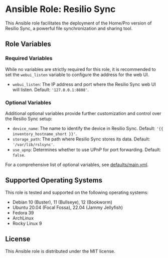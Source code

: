 # Ansible Role: Resilio Sync

This Ansible role facilitates the deployment of the Home/Pro version of Resilio Sync, a powerful file synchronization and sharing tool.

## Role Variables

### Required Variables
While no variables are strictly required for this role, it is recommended to set the `webui_listen` variable to configure the address for the web UI.

- `webui_listen`: The IP address and port where the Resilio Sync web UI will listen. Default: `'127.0.0.1:8888'`.

### Optional Variables
Additional optional variables provide further customization and control over the Resilio Sync setup:

- `device_name`: The name to identify the device in Resilio Sync. Default: `'{{ inventory_hostname_short }}'`.
- `storage_path`: The path where Resilio Sync stores its data. Default: `'/var/lib/rslsync'`.
- `use_upnp`: Determines whether to use UPnP for port forwarding. Default: `false`.

For a comprehensive list of optional variables, see [defaults/main.yml](defaults/main.yml).

## Supported Operating Systems

This role is tested and supported on the following operating systems:

- Debian 10 (Buster), 11 (Bullseye), 12 (Bookworm)
- Ubuntu 20.04 (Focal Fossa), 22.04 (Jammy Jellyfish)
- Fedora 39
- ArchLinux
- Rocky Linux 9

## License

This Ansible role is distributed under the MIT license.